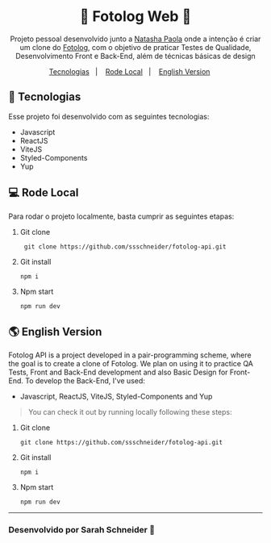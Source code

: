 <h1 align="center">🚧 Fotolog Web 🚧</h1>

<p align="center">
Projeto pessoal desenvolvido junto a <a href="https://github.com/Natqueen">Natasha Paola</a> onde a intenção é criar um clone do <a href="https://pt.wikipedia.org/wiki/Fotolog">Fotolog</a>, com o objetivo de praticar Testes de Qualidade, Desenvolvimento Front e Back-End, além de técnicas básicas de design<br/>
</p>

<p align="center">
  <a href="#-tecnologias">Tecnologias</a>&nbsp;&nbsp;&nbsp;|&nbsp;&nbsp;&nbsp;
  <a href="#-rode-local">Rode Local</a>&nbsp;&nbsp;&nbsp;|&nbsp;&nbsp;&nbsp;
  <a href="#-english-version">English Version</a>&nbsp;&nbsp;&nbsp;&nbsp;&nbsp;&nbsp;
</p>

## 🚀 Tecnologias

Esse projeto foi desenvolvido com as seguintes tecnologias:

- Javascript
- ReactJS
- ViteJS
- Styled-Components
- Yup

## 💻 Rode Local

Para rodar o projeto localmente, basta cumprir as seguintes etapas:

1. Git clone
   ```
    git clone https://github.com/ssschneider/fotolog-api.git
    ```

2. Git install
   ``` 
   npm i 
   ``` 
3. Npm start 
   ```
   npm run dev
   ```

## 🌎 English Version

Fotolog API is a project developed in a pair-programming scheme, where the goal is to create a clone of Fotolog. We plan on using it to practice QA Tests, Front and Back-End development and also Basic Design for Front-End. To develop the Back-End, I've used:
- Javascript, ReactJS, ViteJS, Styled-Components and Yup

> You can check it out by running locally following these steps:
1. Git clone
   ```
   git clone https://github.com/ssschneider/fotolog-api.git
   ```

2. Git install
   ```
   npm i
   ``` 
3. Npm start 
   ```
   npm run dev
   ```


---
### Desenvolvido por Sarah Schneider 🖖